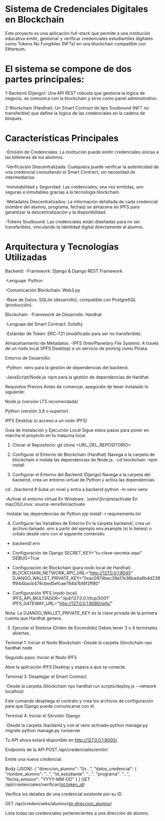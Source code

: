 # Sistema de Credenciales Digitales en Blockchain
Este proyecto es una aplicación full-stack que permite a una institución educativa emitir, gestionar y verificar credenciales estudiantiles digitales como Tokens No Fungibles (NFTs) en una blockchain compatible con Ethereum.

# El sistema se compone de dos partes principales:

1-Backend (Django): Una API REST robusta que gestiona la lógica de negocio, se comunica con la blockchain y sirve como panel administrativo.

2-Blockchain (Hardhat): Un Smart Contract de tipo Soulbound (NFT no transferible) que define la lógica de las credenciales en la cadena de bloques.

# Características Principales
-Emisión de Credenciales: La institución puede emitir credenciales únicas a las billeteras de los alumnos.

-Verificación Descentralizada: Cualquiera puede verificar la autenticidad de una credencial consultando el Smart Contract, sin necesidad de intermediarios.

-Inmutabilidad y Seguridad: Las credenciales, una vez emitidas, son seguras e inmutables gracias a la tecnología blockchain.

-Metadatos Descentralizados: La información detallada de cada credencial (nombre del alumno, programa, fechas) se almacena en IPFS para garantizar la descentralización y la disponibilidad.

-Tokens Soulbound: Las credenciales están diseñadas para no ser transferibles, vinculando la identidad digital directamente al alumno.

# Arquitectura y Tecnologías Utilizadas
Backend:
-Framework: Django & Django REST Framework

-Lenguaje: Python

-Comunicación Blockchain: Web3.py

-Base de Datos: SQLite (desarrollo), compatible con PostgreSQL (producción).

Blockchain:
-Framework de Desarrollo: Hardhat

-Lenguaje del Smart Contract: Solidity

-Estándar de Token: ERC-721 (modificado para ser no transferible).

Almacenamiento de Metadatos:
-IPFS (InterPlanetary File System): A través de un nodo local (IPFS Desktop) o un servicio de pinning como Pinata.

Entorno de Desarrollo:

-Python: venv para la gestión de dependencias del backend.

-JavaScript/Node.js: npm para la gestión de dependencias de Hardhat.

Requisitos Previos
Antes de comenzar, asegúrate de tener instalado lo siguiente:

Node.js (versión LTS recomendada)

Python (versión 3.8 o superior)

IPFS Desktop (o acceso a un nodo IPFS)

Guía de Instalación y Ejecución Local
Sigue estos pasos para poner en marcha el proyecto en tu máquina local.

1. Clonar el Repositorio: git clone <URL_DEL_REPOSITORIO>

2. Configurar el Entorno de Blockchain (Hardhat)
Navega a la carpeta de blockchain e instala las dependencias de Node.js.
-cd blockchain
-npm install

3. Configurar el Entorno del Backend (Django)
Navega a la carpeta del backend, crea un entorno virtual de Python y activa las dependencias.

cd ../backend  # Sube un nivel y entra a backend
python -m venv venv

-Activar el entorno virtual
  En Windows:
    .\venv\Scripts\activate
  En macOS/Linux:
    source venv/bin/activate

-Instalar las dependencias de Python
pip install -r requirements.txt

4. Configurar las Variables de Entorno
En la carpeta backend/, crea un archivo llamado .env a partir del ejemplo env.example (si lo tienes) o créalo desde cero con el siguiente contenido:
- backend/.env

- Configuración de Django
SECRET_KEY="tu-clave-secreta-aqui"
DEBUG=True

- Configuración de Blockchain (para nodo local de Hardhat)
BLOCKCHAIN_NETWORK_RPC_URL="http://127.0.0.1:8545"
DJANGO_WALLET_PRIVATE_KEY="0xac0974bec39a17e36ba4a6b4d238ff944bacb478cbed5efcae784d7bf4f2ff80"

- Configuración IPFS (nodo local)
IPFS_API_MULTIADDR="/ip4/127.0.0.1/tcp/5001"
IPFS_GATEWAY_URL="http://127.0.0.1:8080/ipfs/"

Nota: La DJANGO_WALLET_PRIVATE_KEY es la clave privada de la primera cuenta que Hardhat genera.

5. Ejecutar el Sistema (Orden de Encendido)
Debes tener 3 o 4 terminales abiertas.

Terminal 1: Iniciar el Nodo Blockchain
-Desde la carpeta /blockchain
npx hardhat node

Segundo paso: Iniciar el Nodo IPFS

Abre la aplicación IPFS Desktop y espera a que se conecte.

Terminal 3: Desplegar el Smart Contract

-Desde la carpeta /blockchain
npx hardhat run scripts/deploy.js --network localhost

Este comando despliega el contrato y crea los archivos de configuración para que Django pueda comunicarse con él.

Terminal 4: Iniciar el Servidor Django

-Desde la carpeta /backend y con el venv activado
python manage.py migrate
python manage.py runserver

Tu API ahora estará disponible en http://127.0.0.1:8000/.

Endpoints de la API
POST /api/credenciales/emitir/

Emite una nueva credencial.

Body (JSON):
{
    "direccion_alumno": "0x...",
    "datos_credencial": {
        "nombre_alumno": "...",
        "id_estudiante": "...",
        "programa": "...",
        "fecha_emision": "YYYY-MM-DD"
    }
}
GET /api/credenciales/verificar/<int:token_id>/

Verifica los detalles de una credencial existente por su ID.

GET /api/credenciales/alumno/<str:direccion_alumno>/

Lista todas las credenciales pertenecientes a una dirección de alumno.
